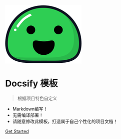 <!-- 一些描述 -->
![logo](_media/icon.svg ':no-zoom')

# Docsify 模板

> 根据项目特色自定义

* Markdown编写！
* 无需编译部署！
* 请随意修改此模板，打造属于自己个性化的项目文档！


<!-- 两个按钮 -->
<!-- [Gitlab](https://git.tuandai888.com/guoyanling/docsify-template) -->
<!-- ！！！！！！这里相当重要，#号后面，就是滚动的 README 文档中的指定标题 -->
[Get Started](#README)

<!-- 背景图片 -->
<!-- ![](_media/bg.png) -->

<!-- 背景色 -->
<!-- ![color](#f0f0f0) -->
